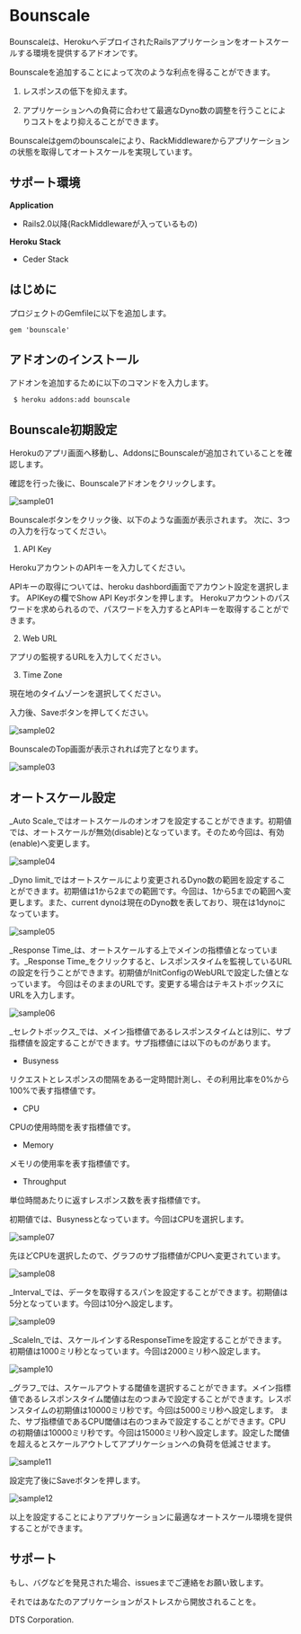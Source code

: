 # Bounscale
Bounscaleは、HerokuへデプロイされたRailsアプリケーションをオートスケールする環境を提供するアドオンです。

Bounscaleを追加することによって次のような利点を得ることができます。

1. レスポンスの低下を抑えます。

2. アプリケーションへの負荷に合わせて最適なDyno数の調整を行うことによりコストをより抑えることができます。

Bounscaleはgemのbounscaleにより、RackMiddlewareからアプリケーションの状態を取得してオートスケールを実現しています。

## サポート環境
__Application__

 * Rails2.0以降(RackMiddlewareが入っているもの)

__Heroku Stack__

 * Ceder Stack

## はじめに

 プロジェクトのGemfileに以下を追加します。

```Gemfile
gem 'bounscale'
```

## アドオンのインストール

 アドオンを追加するために以下のコマンドを入力します。

```
 $ heroku addons:add bounscale
```

## Bounscale初期設定

 Herokuのアプリ画面へ移動し、AddonsにBounscaleが追加されていることを確認します。

 確認を行った後に、Bounscaleアドオンをクリックします。

 ![sample01](https://s3.amazonaws.com/bounscale/sample01.png)

 Bounscaleボタンをクリック後、以下のような画面が表示されます。
 次に、3つの入力を行なってください。

 1. API Key

 HerokuアカウントのAPIキーを入力してください。

 APIキーの取得については、heroku dashbord画面でアカウント設定を選択します。
 APIKeyの欄でShow API Keyボタンを押します。
 Herokuアカウントのパスワードを求められるので、パスワードを入力するとAPIキーを取得することができます。

 2. Web URL

 アプリの監視するURLを入力してください。

 3. Time Zone

 現在地のタイムゾーンを選択してください。

入力後、Saveボタンを押してください。

 ![sample02](https://s3.amazonaws.com/bounscale/sample02.png)

BounscaleのTop画面が表示されれば完了となります。

 ![sample03](https://s3.amazonaws.com/bounscale/sample03.png)

## オートスケール設定

_Auto Scale_ではオートスケールのオンオフを設定することができます。初期値では、オートスケールが無効(disable)となっています。そのため今回は、有効(enable)へ変更します。

 ![sample04](https://s3.amazonaws.com/bounscale/sample04.png)

_Dyno limit_ではオートスケールにより変更されるDyno数の範囲を設定することができます。初期値は1から2までの範囲です。今回は、1から5までの範囲へ変更します。また、current dynoは現在のDyno数を表しており、現在は1dynoになっています。

 ![sample05](https://s3.amazonaws.com/bounscale/sample05.png)

_Response Time_は、オートスケールする上でメインの指標値となっています。_Response Time_をクリックすると、レスポンスタイムを監視しているURLの設定を行うことができます。初期値がInitConfigのWebURLで設定した値となっています。
今回はそのままのURLです。変更する場合はテキストボックスにURLを入力します。

 ![sample06](https://s3.amazonaws.com/bounscale/sample06.png)

_セレクトボックス_では、メイン指標値であるレスポンスタイムとは別に、サブ指標値を設定することができます。サブ指標値には以下のものがあります。

 * Busyness

 リクエストとレスポンスの間隔をある一定時間計測し、その利用比率を0%から100%で表す指標値です。

 * CPU

 CPUの使用時間を表す指標値です。

 * Memory

 メモリの使用率を表す指標値です。

 * Throughput

 単位時間あたりに返すレスポンス数を表す指標値です。

初期値では、Busynessとなっています。今回はCPUを選択します。

![sample07](https://s3.amazonaws.com/bounscale/sample07.png)

先ほどCPUを選択したので、グラフのサブ指標値がCPUへ変更されています。

![sample08](https://s3.amazonaws.com/bounscale/sample08.png)

_Interval_では、データを取得するスパンを設定することができます。初期値は5分となっています。今回は10分へ設定します。

![sample09](https://s3.amazonaws.com/bounscale/sample09.png)

_ScaleIn_では、スケールインするResponseTimeを設定することができます。初期値は1000ミリ秒となっています。今回は2000ミリ秒へ設定します。

![sample10](https://s3.amazonaws.com/bounscale/sample10.png)

_グラフ_では、スケールアウトする閾値を選択することができます。メイン指標値であるレスポンスタイム閾値は左のつまみで設定することができます。レスポンスタイムの初期値は10000ミリ秒です。今回は5000ミリ秒へ設定します。
また、サブ指標値であるCPU閾値は右のつまみで設定することができます。CPUの初期値は10000ミリ秒です。今回は15000ミリ秒へ設定します。設定した閾値を超えるとスケールアウトしてアプリケーションへの負荷を低減させます。

![sample11](https://s3.amazonaws.com/bounscale/sample11.png)

設定完了後にSaveボタンを押します。

![sample12](https://s3.amazonaws.com/bounscale/sample12.png)

以上を設定することによりアプリケーションに最適なオートスケール環境を提供することができます。

## サポート

 もし、バグなどを発見された場合、issuesまでご連絡をお願い致します。
 
 それではあなたのアプリケーションがストレスから開放されることを。

 DTS Corporation.
